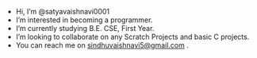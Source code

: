 - Hi, I’m @satyavaishnavi0001
- I’m interested in becoming a programmer.
- I’m currently studying B.E. CSE, First Year.
- I’m looking to collaborate on any Scratch Projects and basic C projects.
- You can reach me on sindhuvaishnavi5@gmail.com .

<!---
sindhuvaishnavi0001/sindhuvaishnavi0001 is a ✨ special ✨ repository because its `README.md` (this file) appears on your GitHub profile.
You can click the Preview link to take a look at your changes.
--->
